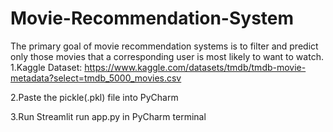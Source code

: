 # Movie-Recommendation-System
The primary goal of movie recommendation systems is to filter and predict only those movies that a corresponding user is most likely to want to watch.
1.Kaggle Dataset:
  https://www.kaggle.com/datasets/tmdb/tmdb-movie-metadata?select=tmdb_5000_movies.csv

2.Paste the pickle(.pkl) file into PyCharm

3.Run Streamlit run app.py in PyCharm terminal
